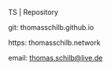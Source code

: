TS | Repository


git: thomasschilb.github.io

https: thomasschilb.network

email: thomas.schilb@live.de
